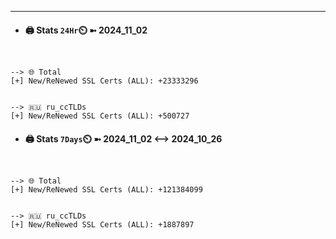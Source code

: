 

---
- #### 🖨️ **Stats** `24Hr`⏲️ ➼ 2024_11_02
```console


--> 🌐 Total
[+] New/ReNewed SSL Certs (ALL): +23333296


--> 🇷🇺 ru_ccTLDs
[+] New/ReNewed SSL Certs (ALL): +500727

```

- #### 🖨️ **Stats** `7Days`⏲️ ➼ 2024_11_02 <--> 2024_10_26
```console


--> 🌐 Total
[+] New/ReNewed SSL Certs (ALL): +121384099


--> 🇷🇺 ru_ccTLDs
[+] New/ReNewed SSL Certs (ALL): +1887897

```

